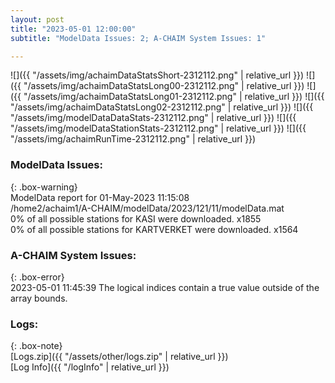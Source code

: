 ```yaml
---
layout: post
title: "2023-05-01 12:00:00"
subtitle: "ModelData Issues: 2; A-CHAIM System Issues: 1"

---
```


![]({{ "/assets/img/achaimDataStatsShort-2312112.png" | relative_url }})
![]({{ "/assets/img/achaimDataStatsLong00-2312112.png" | relative_url }})
![]({{ "/assets/img/achaimDataStatsLong01-2312112.png" | relative_url }})
![]({{ "/assets/img/achaimDataStatsLong02-2312112.png" | relative_url }})
![]({{ "/assets/img/modelDataDataStats-2312112.png" | relative_url }})
![]({{ "/assets/img/modelDataStationStats-2312112.png" | relative_url }})
![]({{ "/assets/img/achaimRunTime-2312112.png" | relative_url }})


### ModelData Issues:  
  
{: .box-warning}  
 ModelData report for 01-May-2023 11:15:08   
 /home2/achaim1/A-CHAIM/modelData/2023/121/11/modelData.mat   
 0% of all possible stations for KASI were downloaded. x1855   
 0% of all possible stations for KARTVERKET were downloaded. x1564   
  
### A-CHAIM System Issues:  
  
{: .box-error}  
2023-05-01 11:45:39 The logical indices contain a true value outside of the array bounds.  

### Logs:  
  
{: .box-note}  
[Logs.zip]({{ "/assets/other/logs.zip" | relative_url }})  
[Log Info]({{ "/logInfo" | relative_url }})  
